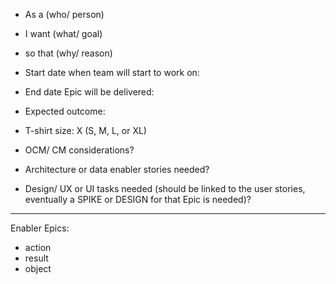 * As a (who/ person) 
* I want (what/ goal)
* so that (why/ reason) 

* Start date when team will start to work on: 
* End date Epic will be delivered: 
* Expected outcome: 
* T-shirt size: X (S, M, L, or XL) 
* OCM/ CM considerations? 
* Architecture or data enabler stories needed? 
* Design/ UX or UI tasks needed (should be linked to the user stories, eventually a SPIKE or DESIGN for that Epic is needed)? 


----
Enabler Epics:
* action
* result
* object

